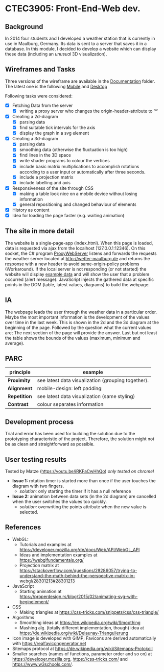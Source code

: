 # CTEC3905: Front-End-Web dev.
## Background
In 2014 four students and I developed a weather station that is currently in use in Maulburg, Germany. Its data is sent to a server that saves it in a database. In this module, I decided to develop a website which can display these data (including an *unusual* 3D visualization).

## Wireframes and Tasks
Three versions of the wireframe are available in the [Documentation](./Documentation) folder. The latest one is the following [Mobile](./Documentation/V3M.jpg) and [Desktop](./Documentation/V3D.jpg)

Following tasks were considered:
- [x] Fetching Data from the server
  - [x] writing a proxy server who changes the origin-header-attribute to '*'
- [x] Creating a 2d-diagram
  - [x] parsing data
  - [x] find suitable tick intervals for the axis
  - [x] display the graph in a svg element
- [x] Creating a 3d-diagram
  - [x] parsing data
  - [x] smoothing data (otherwise the fluctuation is too high)
  - [x] find lines in the 3D space
  - [x] write shader programs to colour the vertices
  - [x] include basic matrix multiplications to accomplish rotations according to a user input or automatically after three seconds.
  - [x] include a projection matrix
  - [x] include labelling and axis
- [x] Responsiveness of the site through CSS
  - [x] making a table look nice on a mobile device without losing information
  - [x] general repositioning and changed behaviour of elements
- [x] History as content
- [x] Idea for loading the page faster (e.g. waiting animation)

## The site in more detail
The website is a single-page-app (index.html). When this page is loaded, data is requested via ajax from the localhost (127.0.0.1:12346). On this socket, the C# program [ProxyWebServer](./Proxy/ProxyWebServer) listens and forwards the requests the weather server located at http://wetter-maulburg.de and returns the response with a new header to avoid same-origin-policy problems (Workaround). If the local server is not responding (or not started) the website will display [example data](./scripts/json.js) and will show the user that a problem occurred (alert message). JavaScript injects the gathered data at specific points in the DOM (table, latest values, diagrams) to build the webpage.

## IA
The webpage leads the user through the weather data in a particular order. Maybe the most important information is the development of the values over time in the last week. This is shown in the 2d and the 3d diagram at the beginning of the page. Followed by the question what the current values are; The next section of the page will provide the answer. Last but not least the table shows the bounds of the values (maximum, minimum and average). 

## PARC
principle | example
------------ | -------------
**Proximity**  | see latest data visualization (grouping together).
**Alignment**  | mobile-design: left padding
**Repetition** | see latest data visualization (same styling)
**Contrast**   | colour separates information

## Development process
Trial and error has been used for building the solution due to the prototyping characteristic of the project. Therefore, the solution might not be as clean and straightforward as possible. 

## User testing results
Tested by Matze (https://youtu.be/iRKFaCwHhQo)
*only tested on chrome!*
+ **Issue 1:** rotation timer is started more than once if the user touches the diagram with two fingers.
  + *solution:* only starting the timer if it has a null reference
+ **Issue 2:** animation between data sets (in the 2d diagram) are cancelled when the user switches the values too quickly.
  + *solution:* overwriting the points attribute when the new value is selected.

## References
+ WebGL:
  + Tutorials and examples at https://developer.mozilla.org/de/docs/Web/API/WebGL_API
  + Ideas and implementation examples at https://webglfundamentals.org/
  + Projection matrix at https://stackoverflow.com/questions/28286057/trying-to-understand-the-math-behind-the-perspective-matrix-in-webgl/28301213#28301213
+ JavaScript
  + Starting animation at https://properdesign.rs/blog/2015/02/animating-svg-with-beginelement/
+ CSS
  + Making triangles at https://css-tricks.com/snippets/css/css-triangle/
+ Algorithms
  + Smoothing ideas at https://en.wikipedia.org/wiki/Smoothing
  + Mashing alg. (totally different implementation, though) idea at https://de.wikipedia.org/wiki/Delaunay-Triangulierung
+ Icon image is developed with GIMP; Favicons are derived automatically with https://realfavicongenerator.net 
+ Sitemaps protocol at https://de.wikipedia.org/wiki/Sitemaps-Protokoll
+ Smaller searches (names of functions, parameter order and so on) at https://developer.mozilla.org, https://css-tricks.com/ and https://www.w3schools.com/.
